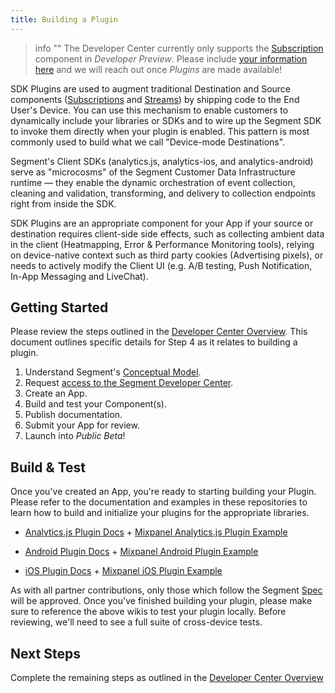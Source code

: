 ```yaml
---
title: Building a Plugin
---
```


> info ""
> The Developer Center currently only supports the [Subscription](/docs/partners/subscriptions) component in _Developer Preview_. Please include [your information here](https://airtable.com/shrT3b4C7agUEBKVS) and we will reach out once _Plugins_ are made available!

SDK Plugins are used to augment traditional Destination and Source components ([Subscriptions](/docs/partners/subscription/) and [Streams](/docs/partners/streams/)) by shipping code to the End User's Device. You can use this mechanism to enable customers to dynamically include your libraries or SDKs and to wire up the Segment SDK to invoke them directly when your plugin is enabled. This pattern is most commonly used to build what we call "Device-mode Destinations".

Segment's Client SDKs (analytics.js, analytics-ios, and analytics-android) serve as "microcosms" of the Segment Customer Data Infrastructure runtime — they enable the dynamic orchestration of event collection, cleaning and validation, transforming, and delivery to collection endpoints right from inside the SDK.

SDK Plugins are an appropriate component for your App if your source or destination requires client-side side effects, such as collecting ambient data in the client (Heatmapping, Error & Performance Monitoring tools), relying on device-native context such as third party cookies (Advertising pixels), or needs to actively modify the Client UI (e.g. A/B testing, Push Notification, In-App Messaging and LiveChat).


## Getting Started

Please review the steps outlined in the [Developer Center Overview](/docs/partners). This document outlines specific details for Step 4 as it relates to building a plugin. 

1. Understand Segment's [Conceptual Model](/docs/partners/conceptual-model).
2. Request [access to the Segment Developer Center](https://segment.com/partners/developer-center/).
3. Create an App.
4. Build and test your Component(s).
5. Publish documentation.
6. Submit your App for review.
7. Launch into _Public Beta_!


## Build & Test

Once you've created an App, you're ready to starting building your Plugin. Please refer to the documentation and examples in these repositories to learn how to build and initialize your plugins for the appropriate libraries. 

* [Analytics.js Plugin Docs](https://github.com/segmentio/analytics.js/wiki/Writing-Integrations) + [Mixpanel Analytics.js Plugin Example](https://github.com/segment-integrations/analytics.js-integration-mixpanel)

* [Android Plugin Docs](https://github.com/segmentio/analytics-android/wiki/Writing-Integrations) + [Mixpanel Android Plugin Example](https://github.com/segment-integrations/analytics-android-integration-mixpanel)

* [iOS Plugin Docs](https://github.com/segmentio/analytics-ios/wiki/Writing-Integrations) + [Mixpanel iOS Plugin Example](https://github.com/segment-integrations/analytics-ios-integration-mixpanel)

As with all partner contributions, only those which follow the Segment [Spec](/docs/connections/spec) will be approved. Once you've finished building your plugin, please make sure to reference the above wikis to test your plugin locally. Before reviewing, we'll need to see a full suite of cross-device tests.

## Next Steps

Complete the remaining steps as outlined in the [Developer Center Overview](/docs/partners/#5-document)